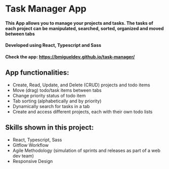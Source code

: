 # Task Manager App

#### This App allows you to manage your projects and tasks. The tasks of each project can be manipulated, searched, sorted, organized and moved between tabs
#### Developed using React, Typescript and Sass

#### Check the app: https://bmigueldev.github.io/task-manager/

## App functionalities:
- Create, Read, Update, and Delete (CRUD) projects and todo items
- Move (drag) todo/task items between tabs
- Change priority status of todo item
- Tab sorting (alphabetically and by priority)
- Dynamically search for tasks in a tab
- Create and access different projects, each with their own todo lists

## Skills shown in this project:
- React, Typescript, Sass
- Gitflow Workflow
- Agile Methodology (simulation of sprints and releases as part of a web dev team)
- Responsive Design